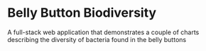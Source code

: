 # Belly Button Biodiversity
A full-stack web application that demonstrates a couple of charts describing the diversity of bacteria found in the belly buttons
